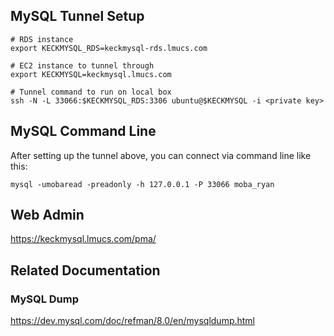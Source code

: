 ## MySQL Tunnel Setup

```
# RDS instance
export KECKMYSQL_RDS=keckmysql-rds.lmucs.com

# EC2 instance to tunnel through
export KECKMYSQL=keckmysql.lmucs.com

# Tunnel command to run on local box
ssh -N -L 33066:$KECKMYSQL_RDS:3306 ubuntu@$KECKMYSQL -i <private key>
```

## MySQL Command Line

After setting up the tunnel above, you can connect via command line like this:

```
mysql -umobaread -preadonly -h 127.0.0.1 -P 33066 moba_ryan
```

## Web Admin

https://keckmysql.lmucs.com/pma/

## Related Documentation

### MySQL Dump

https://dev.mysql.com/doc/refman/8.0/en/mysqldump.html
